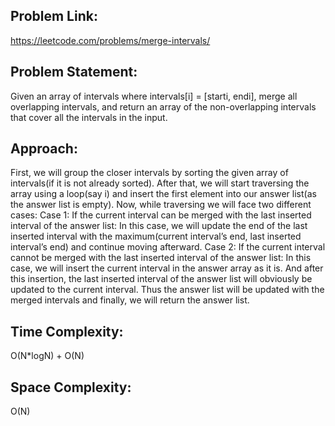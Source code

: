 ## Problem Link:
https://leetcode.com/problems/merge-intervals/

## Problem Statement:
Given an array of intervals where intervals[i] = [starti, endi], merge all overlapping intervals, and return an array of the non-overlapping intervals that cover all the intervals in the input.

## Approach:
First, we will group the closer intervals by sorting the given array of intervals(if it is not already sorted).
After that, we will start traversing the array using a loop(say i) and insert the first element into our answer list(as the answer list is empty).
Now, while traversing we will face two different cases:
Case 1: If the current interval can be merged with the last inserted interval of the answer list:
In this case, we will update the end of the last inserted interval with the maximum(current interval’s end, last inserted interval’s end) and continue moving afterward. 
Case 2: If the current interval cannot be merged with the last inserted interval of the answer list:
In this case, we will insert the current interval in the answer array as it is. And after this insertion, the last inserted interval of the answer list will obviously be updated to the current interval.
Thus the answer list will be updated with the merged intervals and finally, we will return the answer list.

## Time Complexity:
O(N*logN) + O(N)
 
## Space Complexity:
O(N)
